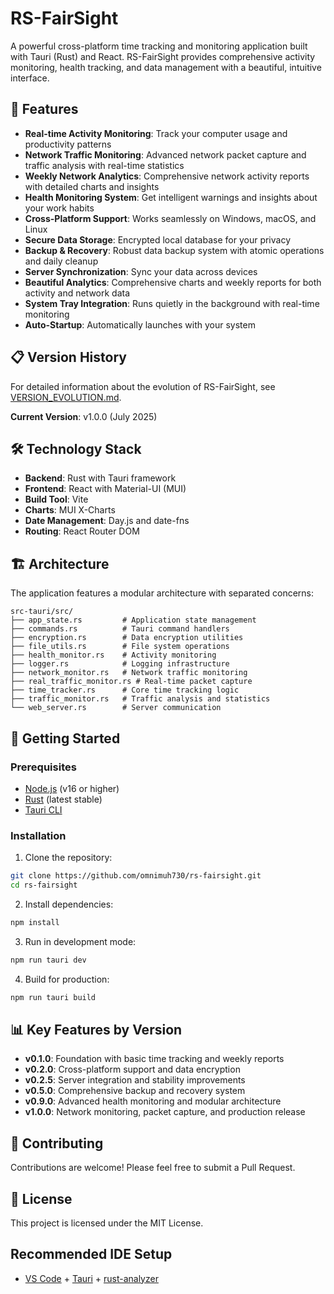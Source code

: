 # RS-FairSight

A powerful cross-platform time tracking and monitoring application built with Tauri (Rust) and React. RS-FairSight provides comprehensive activity monitoring, health tracking, and data management with a beautiful, intuitive interface.

## 🚀 Features

- **Real-time Activity Monitoring**: Track your computer usage and productivity patterns
- **Network Traffic Monitoring**: Advanced network packet capture and traffic analysis with real-time statistics
- **Weekly Network Analytics**: Comprehensive network activity reports with detailed charts and insights
- **Health Monitoring System**: Get intelligent warnings and insights about your work habits
- **Cross-Platform Support**: Works seamlessly on Windows, macOS, and Linux
- **Secure Data Storage**: Encrypted local database for your privacy
- **Backup & Recovery**: Robust data backup system with atomic operations and daily cleanup
- **Server Synchronization**: Sync your data across devices
- **Beautiful Analytics**: Comprehensive charts and weekly reports for both activity and network data
- **System Tray Integration**: Runs quietly in the background with real-time monitoring
- **Auto-Startup**: Automatically launches with your system

## 📋 Version History

For detailed information about the evolution of RS-FairSight, see [VERSION_EVOLUTION.md](./VERSION_EVOLUTION.md).

**Current Version**: v1.0.0 (July 2025)

## 🛠 Technology Stack

- **Backend**: Rust with Tauri framework
- **Frontend**: React with Material-UI (MUI)
- **Build Tool**: Vite
- **Charts**: MUI X-Charts
- **Date Management**: Day.js and date-fns
- **Routing**: React Router DOM

## 🏗 Architecture

The application features a modular architecture with separated concerns:

```
src-tauri/src/
├── app_state.rs         # Application state management
├── commands.rs          # Tauri command handlers  
├── encryption.rs        # Data encryption utilities
├── file_utils.rs        # File system operations
├── health_monitor.rs    # Activity monitoring
├── logger.rs            # Logging infrastructure
├── network_monitor.rs   # Network traffic monitoring
├── real_traffic_monitor.rs # Real-time packet capture
├── time_tracker.rs      # Core time tracking logic
├── traffic_monitor.rs   # Traffic analysis and statistics
└── web_server.rs        # Server communication
```

## 🚀 Getting Started

### Prerequisites

- [Node.js](https://nodejs.org/) (v16 or higher)
- [Rust](https://rustup.rs/) (latest stable)
- [Tauri CLI](https://tauri.app/v1/guides/getting-started/prerequisites)

### Installation

1. Clone the repository:
```bash
git clone https://github.com/omnimuh730/rs-fairsight.git
cd rs-fairsight
```

2. Install dependencies:
```bash
npm install
```

3. Run in development mode:
```bash
npm run tauri dev
```

4. Build for production:
```bash
npm run tauri build
```

## 📊 Key Features by Version

- **v0.1.0**: Foundation with basic time tracking and weekly reports
- **v0.2.0**: Cross-platform support and data encryption
- **v0.2.5**: Server integration and stability improvements
- **v0.5.0**: Comprehensive backup and recovery system
- **v0.9.0**: Advanced health monitoring and modular architecture
- **v1.0.0**: Network monitoring, packet capture, and production release

## 🤝 Contributing

Contributions are welcome! Please feel free to submit a Pull Request.

## 📄 License

This project is licensed under the MIT License.

## Recommended IDE Setup

- [VS Code](https://code.visualstudio.com/) + [Tauri](https://marketplace.visualstudio.com/items?itemName=tauri-apps.tauri-vscode) + [rust-analyzer](https://marketplace.visualstudio.com/items?itemName=rust-lang.rust-analyzer)
